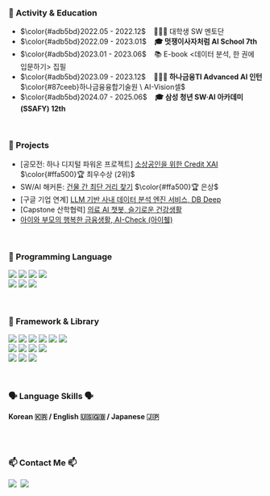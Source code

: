 
<h3 align="">🚀 Activity & Education</h3>

- $\color{#adb5bd}2022.05 - 2022.12$ &nbsp;&nbsp; 🧑🏻‍🏫 대학생 SW 멘토단
- $\color{#adb5bd}2022.09 - 2023.01$ &nbsp;&nbsp; **🎓 멋쟁이사자처럼 AI School 7th**
- $\color{#adb5bd}2023.01 - 2023.06$ &nbsp;&nbsp; 📚 E-book <데이터 분석, 한 권에 입문하기> 집필
- $\color{#adb5bd}2023.09 - 2023.12$ &nbsp;&nbsp; **👩🏻‍💻 하나금융TI Advanced AI 인턴** $\color{#87ceeb}하나금융융합기술원 \  AI-Vision셀$
- $\color{#adb5bd}2024.07 - 2025.06$ &nbsp;&nbsp; **🎓 삼성 청년 SW·AI 아카데미(SSAFY) 12th**

<br>

<h3 align="">📌 Projects</h3>

- [공모전: 하나 디지털 파워온 프로젝트] [소상공인을 위한 Credit XAI](https://github.com/seul1230/DB-Deep) $\color{#ffa500}🏆 최우수상 (2위)$
- SW/AI 해커톤: [건물 간 최단 거리 찾기](https://github.com/seul1230/2021_hackathon) $\color{#ffa500}🏆 은상$
- [구글 기업 연계] [LLM 기반 사내 데이터 분석 엔진 서비스, DB Deep](https://github.com/seul1230/DB-Deep)
- [Capstone 산학협력] [의료 AI 챗봇, 슬기로운 건강생활](https://github.com/seul1230/2022-Capstone-AI-Chatbot)
- [아이와 부모의 행복한 금융생활, AI-Check (아이췤)](https://github.com/seul1230/AI-Check)

<br>

<h3 align="">👾 Programming Language</h3>

<p align = "">
  <img src="https://img.shields.io/badge/Python-3766AB?style=flat-square&logo=Python&logoColor=white"/> 
  <img src="https://img.shields.io/badge/java-007396?style=flat-square&logo=OpenJDK&logoColor=white">
  <img src="https://img.shields.io/badge/C-A8B9CC?style=flat-square&logo=C&logoColor=white"/>
  <img src="https://img.shields.io/badge/Mysql-E6B91E?style=flat-square&logo=MySql&logoColor=white"/>
  <br>
  <img src="https://img.shields.io/badge/CSS3-1572B6?style=flat-square&logo=css3&logoColor=white"/>
  <img src="https://img.shields.io/badge/HTML5-E34F26?style=flat-square&logo=HTML5&logoColor=white"/>
  
  <img src="https://img.shields.io/badge/-Vue.js-4fc08d?style=flat-square&logo=vuedotjs&logoColor=white"/>
</p>

<br>

<h3 align="">🧠 Framework & Library</h3>

<p align="">
  <img src="https://img.shields.io/badge/NumPy-013243?style=flat-square&logo=NumPy&logoColor=white"/> 
  <img src="https://img.shields.io/badge/Pandas-150458?style=flat-square&logo=Pandas&logoColor=white"/>
  <!-- <img src="https://img.shields.io/badge/Matplotlib-11557c?style=flat-square&logo=Matplotlib"/> -->
  <img src="https://img.shields.io/badge/Plotly-3F4F75?style=flat-square&logo=Plotly&logoColor=white"/>
  <img src="https://img.shields.io/badge/scikit--learn-F7931E?style=flat-square&logo=scikitlearn&logoColor=white"/> 
  <img src="https://img.shields.io/badge/-Streamlit-FF4B4B?style=flat-square&logo=streamlit&logoColor=white"/>
  <img src="https://img.shields.io/badge/Tableau-00467E?style=flat-square"/>
  <br/>
  
<!--   <img src="https://img.shields.io/badge/Jupyter%20Notebook-F37626?style=flat-square&logo=jupyter&logoColor=white"/> -->
  <img src="https://img.shields.io/badge/LangChain-green?style=flat-square&logo=langchain&logoColor=white"/>
  <img src="https://img.shields.io/badge/BigQuery-blue?style=flat-square&logo=google-cloud&logoColor=white"/>
  <img src="https://img.shields.io/badge/FastAPI-005571?style=flat-square&logo=fastapi"/>
  <img src="https://img.shields.io/badge/elasticsearch-005571?style=flat-square&logo=elasticsearch&logoColor=white"/>
 <br/>
  <img src="https://img.shields.io/badge/PyTorch-EE4C2C?style=flat-square&logo=pytorch&logoColor=white"/>
  <img src="https://img.shields.io/badge/Keras-D00000?style=flat-square&logo=pytorch&logoColor=white"/>
  <img src="https://img.shields.io/badge/TensorFlow-FF6F00?style=flat-square&logo=tensorflow&logoColor=white"/>
  
</p>

<br/>

<h3 align = ""> 🗣️ Language Skills 🗣️ </h3> 
<p align="">
  <strong>Korean 🇰🇷 / English 🇺🇸🇬🇧 / Japanese 🇯🇵</strong>
  
</p>
<!--
<!--
**seul1230/seul1230** is a ✨ _special_ ✨ repository because its `README.md` (this file) appears on your GitHub profile.

Here are some ideas to get you started:

- 🔭 I’m currently working on ...
- 🌱 I’m currently learning ...
- 👯 I’m looking to collaborate on ...
- 🤔 I’m looking for help with ...
- 💬 Ask me about ...🐣
- 📫 How to reach me: ...
- 😄 Pronouns: ...
- ⚡ Fun fact: ...
-->

<h3 align = ""> 🛠 Tech Stacks 🛠 </h3>
<h4 align="">👾 Programming Language 👾</h4>

<p align = "">
  <img src="https://img.shields.io/badge/Python-3766AB?style=flat-square&logo=Python&logoColor=white"/></a>&nbsp 
  <img src="https://img.shields.io/badge/C-A8B9CC?style=flat-square&logo=C&logoColor=white"/></a>&nbsp
  <br/>
  <img src="https://img.shields.io/badge/Android Studio-3DDC84?style=flat-square&logo=Android Studio&logoColor=white"/></a>&nbsp
  <img src="https://img.shields.io/badge/CSS3-1572B6?style=flat-square&logo=css3&logoColor=white"/></a>&nbsp
  <img src="https://img.shields.io/badge/HTML5-E34F26?style=flat-square&logo=HTML5&logoColor=white"/></a>&nbsp
</p>

<h4 align="">🧠 Framework & Library 🧠</h4>

<p align="">
  <img src="https://img.shields.io/badge/NumPy-013243?style=flat-square&logo=NumPy&logoColor=white"/></a>&nbsp 
  <img src="https://img.shields.io/badge/Pandas-150458?style=flat-square&logo=Pandas&logoColor=white"/></a>&nbsp 
  <img src="https://img.shields.io/badge/Plotly-3F4F75?style=flat-square&logo=Plotly&logoColor=white"/></a>&nbsp 
  <img src="https://img.shields.io/badge/scikit--learn-F7931E?style=flat-square&logo=scikitlearn&logoColor=white"/></a>&nbsp <br/>
  <img src="https://img.shields.io/badge/PyTorch-EE4C2C?style=flat-square&logo=pytorch&logoColor=white"/></a>&nbsp 
<!--   <img src="https://img.shields.io/badge/PyTorch Lightning-792EE5?style=flat-square&logo=pytorchlightning&logoColor=white"/></a>&nbsp  -->
<!--  <img src="https://img.shields.io/badge/TensorFlow-FF6F00?style=flat-square&logo=tensorflow&logoColor=white"/></a>&nbsp  -->
<!--   <br> -->
<!--   <img src="https://img.shields.io/badge/Docker-2496ED?style=flat-square&logo=docker&logoColor=white"/></a>&nbsp  -->
<!--  <img src="https://img.shields.io/badge/Mysql-E6B91E?style=flat-square&logo=MySql&logoColor=white"/></a>&nbsp -->
<!--   <img src="https://img.shields.io/badge/aws-333664?style=flat-square&logo=amazon-aws&logoColor=white"/></a>&nbsp  -->
<!--   <img src="https://img.shields.io/badge/elasticsearch-005571?style=flat-square&logo=elasticsearch&logoColor=white"/></a>&nbsp  -->
</p>
<br/>
<!--
<h4 align = ""> 🌱 Beginner 🌱 </h4>
<p align = "">
  <img src="https://img.shields.io/badge/Javascript-ffb13b?style=flat-square&logo=javascript&logoColor=white"/></a>&nbsp 
</p>
<br/>
-->
<!--
<img alt="Python" src ="https://img.shields.io/badge/Python-3776AB.svg?&style=for-the-badge&logo=Python&logoColor=white"/>
<img alt="Android" src ="https://img.shields.io/badge/Android-3DDC84.svg?&style=for-the-badge&logo=Android&logoColor=white"/>
<img alt="JavaScript" src ="https://img.shields.io/badge/JavaScript-F7DF1E.svg?&style=for-the-badge&logo=JavaScript&logoColor=white"/>
<img alt="HTML5" src ="https://img.shields.io/badge/HTML5-E34F26.svg?&style=for-the-badge&logo=HTML5&logoColor=white"/>
<img alt="CSS3" src ="https://img.shields.io/badge/CSS3-1572B6.svg?&style=for-the-badge&logo=CSS3&logoColor=white"/>
-->
<!--
#### Tools
![Git](https://img.shields.io/badge/Git-F05032.svg?&style=for-the-badge&logo=Git&logoColor=white)
![Eclipse IDE](https://img.shields.io/badge/Eclipse%20IDE-2C2255.svg?&style=for-the-badge&logo=Eclipse%20IDE&logoColor=white)
![Visual Studio Code](https://img.shields.io/badge/Visual%20Studio%20Code-007ACC.svg?&style=for-the-badge&logo=Visual%20Studio%20Code&logoColor=white)
![Android Studio](https://img.shields.io/badge/Android%20Studio-3DDC84.svg?&style=for-the-badge&logo=Android%20Studio&logoColor=white)
-->

<!-- <h3 align = "center"> 👩‍💻 My Github Stats 👩‍💻 </h3>

<div align = "center">

  [![Anurag's GitHub stats](https://github-readme-stats.vercel.app/api?username=seul1230&hide_title=true&show_icons=true&icon_color=F7A81B&include_all_commits=true&disable_animations=true&theme=vue)](https://github.com/anuraghazra/github-readme-stats)
</div>

<p align = "center">
  <a href="https://hits.seeyoufarm.com"><img src="https://hits.seeyoufarm.com/api/count/incr/badge.svg?url=https%3A%2F%2Fgithub.com%2Fseul1230&count_bg=%2341B883&title_bg=%23CDC2C2&icon=github.svg&icon_color=%23E7E7E7&title=hits&edge_flat=false"/></a>
</p> -->
<br/>

<h3 align = ""> 📫 Contact Me 📫 </h3>
<!--
<a href="https://www.notion.so/28cdd2a0063a4921a05ea72330353c82" target="_blank"><img src="https://img.shields.io/badge/Notion-000000.svg?style=flat-square&logo=Notion&logoColor=white"/></a>
-->



<p align="">
  <a href="mailto:yeseul0569@gmail.com"><img src="https://img.shields.io/badge/Gmail-d14836?style=flat-square&logo=Gmail&logoColor=white&link=mailto:yeseul0569@gmail.com"/></a>&nbsp
  <a href="mailto:pink0569@naver.com"><img src="https://img.shields.io/badge/Naver-03C75A?style=flat-square&logo=Naver&logoColor=white&link=mailto:pink0569@naver.com"/></a>
</p>

